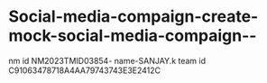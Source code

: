 # Social-media-compaign-create-mock-social-media-compaign--
nm id NM2023TMID03854-
name-SANJAY.k
team id C91063478718A4AA79743743E3E2412C
